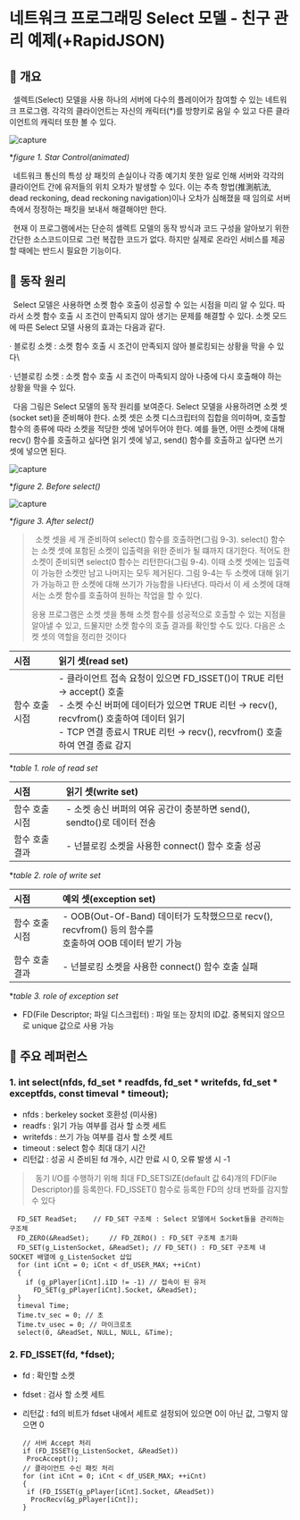 # 네트워크 프로그래밍 Select 모델 - 친구 관리 예제(+RapidJSON)
## 📢 개요
 셀렉트(Select) 모델을 사용 하나의 서버에 다수의 플레이어가 참여할 수 있는 네트워크 프로그램. 각각의 클라이언트는 자신의 캐릭터(\*)를 방향키로 움일 수 있고 다른 클라이언트의 캐릭터 또한 볼 수 있다.

  ![capture](https://github.com/kbm0996/Network-Programming-SelectModel/blob/master/run.gif)
  
  **figure 1. Star Control(animated)*
  
 네트워크 통신의 특성 상 패킷의 손실이나 각종 예기치 못한 일로 인해 서버와 각각의 클라이언트 간에 유저들의 위치 오차가 발생할 수 있다. 이는 추측 항법(推測航法, dead reckoning, dead reckoning navigation)이나 오차가 심해졌을 때 임의로 서버 측에서 정정하는 패킷을 보내서 해결해야만 한다.
 
 현재 이 프로그램에서는 단순히 셀렉트 모델의 동작 방식과 코드 구성을 알아보기 위한 간단한 소스코드이므로 그런 복잡한 코드가 없다. 하지만 실제로 온라인 서비스를 제공할 때에는 반드시 필요한 기능이다.

## 📌 동작 원리
 Select 모델은 사용하면 소켓 함수 호출이 성공할 수 있는 시점을 미리 알 수 있다. 따라서 소켓 함수 호출 시 조건이 만족되지 않아 생기는 문제를 해결할 수 있다. 소켓 모드에 따른 Select 모델 사용의 효과는 다음과 같다.

  · 블로킹 소켓 : 소켓 함수 호출 시 조건이 만족되지 않아 블로킹되는 상황을 막을 수 있다\
 
  · 넌블로킹 소켓 : 소켓 함수 호출 시 조건이 마족되지 않아 나중에 다시 호출해야 하는 상황을 막을 수 있다.

 다음 그림은 Select 모델의 동작 원리를 보여준다. Select 모델을 사용하려면 소켓 셋(socket set)을 준비해야 한다. 소켓 셋은 소켓 디스크립터의 집합을 의미하며, 호출할 함수의 종류에 따라 소켓을 적당한 셋에 넣어두어야 한다. 예를 들면, 어떤 소켓에 대해 recv() 함수를 호출하고 싶다면 읽기 셋에 넣고, send() 함수를 호출하고 싶다면 쓰기 셋에 넣으면 된다.
 
 ![capture](https://github.com/kbm0996/Network-Programming-SelectModel/blob/master/before%20calling%20select.JPG)
  
  **figure 2. Before select()*
  
  ![capture](https://github.com/kbm0996/Network-Programming-SelectModel/blob/master/after%20calling%20select.JPG)
  
  **figure 3. After select()*

>  소켓 셋을 세 개 준비하여 select() 함수를 호출하면(그림 9-3). select() 함수는 소켓 셋에 포함된 소켓이 입출력을 위한 준비가 될 떄까지 대기한다. 적어도 한 소켓이 준비되면 select(0 함수는 리턴한다(그림 9-4). 이때 소켓 셋에는 입출력이 가능한 소켓만 남고 나머지는 모두 제거된다. 그림 9-4는 두 소켓에 대해 읽기가 가능하고 한 소켓에 대해 쓰기가 가능함을 나타낸다. 따라서 이 세 소켓에 대해서는 소켓 함수를 호출하여 원하는 작업을 할 수 있다.
>
>  응용 프로그램은 소켓 셋을 통해 소켓 함수를 성공적으로 호출할 수 있는 지점을 알아낼 수 있고, 드물지만 소켓 함수의 호출 결과를 확인할 수도 있다. 다음은 소켓 셋의 역할을 정리한 것이다
  
   | 시점 | 읽기 셋(read set) |
   |:--------|:--------|
   | 함수 호출 시점	| - 클라이언트 접속 요청이 있으면 FD_ISSET()이 TRUE 리턴 → accept() 호출  <br/> - 소켓 수신 버퍼에 데이터가 있으면 TRUE 리턴 → recv(), recvfrom() 호출하여 데이터 읽기 <br/> - TCP 연결 종료시 TRUE 리턴 → recv(), recvfrom() 호출하여 연결 종료 감지	|

  **table 1. role of read set*

   | 시점 | 읽기 셋(write set) |
   |:--------|:--------|
   | 함수 호출 시점	| - 소켓 송신 버퍼의 여유 공간이 충분하면 send(), sendto()로 데이터 전송	| 
   | 함수 호출 결과 | - 넌블로킹 소켓을 사용한 connect() 함수 호출 성공	|

  **table 2. role of write set*
  
   | 시점 | 예외 셋(exception set) |
   |:--------|:--------|
   | 함수 호출 시점	| - OOB(Out-Of-Band) 데이터가 도착했으므로 recv(), recvfrom() 등의 함수를 <br/> 호출하여 OOB 데이터 받기 가능	| 
   | 함수 호출 결과 | - 넌블로킹 소켓을 사용한 connect() 함수 호출 실패	|

  **table 3. role of exception set*
  
- FD(File Descriptor; 파일 디스크립터) : 파일 또는 장치의 ID값. 중복되지 않으므로 unique 값으로 사용 가능


## 📌 주요 레퍼런스
### 1. int select(nfds, fd_set * readfds, fd_set * writefds, fd_set * exceptfds, const timeval * timeout);
* nfds : berkeley socket 호환성 (미사용)
* readfs : 읽기 가능 여부를 검사 할 소켓 세트
* writefds : 쓰기 가능 여부를 검사 할 소켓 세트
* timeout : select 함수 최대 대기 시간
* 리턴값 : 성공 시 준비된 fd 개수, 시간 만료 시 0, 오류 발생 시 -1

> 동기 I/O를 수행하기 위해 최대 FD_SETSIZE(default 값 64)개의 FD(File Descriptor)를 등록한다. FD_ISSET() 함수로 등록한 FD의 상태 변화를 감지할 수 있다

      FD_SET ReadSet;	 // FD_SET 구조체 : Select 모델에서 Socket들을 관리하는 구조체
      FD_ZERO(&ReadSet);	 // FD_ZERO() : FD_SET 구조체 초기화
      FD_SET(g_ListenSocket, &ReadSet);	// FD_SET() : FD_SET 구조체 내 SOCKET 배열에 g_ListenSocket 삽입
      for (int iCnt = 0; iCnt < df_USER_MAX; ++iCnt)
      {
        if (g_pPlayer[iCnt].iID != -1) // 접속이 된 유저
          FD_SET(g_pPlayer[iCnt].Socket, &ReadSet);
      }
      timeval Time;
      Time.tv_sec = 0; // 초
      Time.tv_usec = 0; // 마이크로초
      select(0, &ReadSet, NULL, NULL, &Time);

### 2. FD_ISSET(fd, *fdset);
* fd : 확인할 소켓
* fdset : 검사 할 소켓 세트
* 리턴값 : fd의 비트가 fdset 내에서 세트로 설정되어 있으면 0이 아닌 값, 그렇지 않으면 0


      // 서버 Accept 처리
      if (FD_ISSET(g_ListenSocket, &ReadSet))
       ProcAccept();
      // 클라이언트 수신 패킷 처리
      for (int iCnt = 0; iCnt < df_USER_MAX; ++iCnt)
      {
       if (FD_ISSET(g_pPlayer[iCnt].Socket, &ReadSet))
        ProcRecv(&g_pPlayer[iCnt]);
      }

